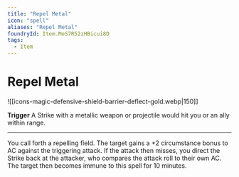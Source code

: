 ```yaml
---
title: "Repel Metal"
icon: "spell"
aliases: "Repel Metal"
foundryId: Item.MeS7R52zHBicui8D
tags:
  - Item
---
```


# Repel Metal
![[icons-magic-defensive-shield-barrier-deflect-gold.webp|150]]

**Trigger** A Strike with a metallic weapon or projectile would hit you or an ally within range.

* * *

You call forth a repelling field. The target gains a +2 circumstance bonus to AC against the triggering attack. If the attack then misses, you direct the Strike back at the attacker, who compares the attack roll to their own AC. The target then becomes immune to this spell for 10 minutes.


